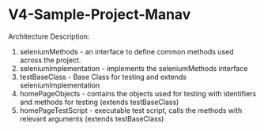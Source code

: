 # V4-Sample-Project-Manav

Architecture Description:

1. seleniumMethods - an interface to define common methods used across the project.
2. seleniumImplementation - implements the seleniumMethods interface
3. testBaseClass - Base Class for testing and extends seleniumImplementation
4. homePageObjects - contains the objects used for testing with identifiers and methods for testing (extends testBaseClass)
5. homePageTestScript - executable test script, calls the methods with relevant arguments (extends testBaseClass)
